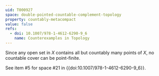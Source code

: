 ```yaml
---
uid: T000927
space: double-pointed-countable-complement-topology
property: countably-metacompact
value: false
refs:
  - doi: 10.1007/978-1-4612-6290-9_6
    name: Counterexamples in Topology
---
```

Since any open set in $X$ contains all but countably many points of $X$, no countable cover can be point-finite.

See item #5 for space #21 in {{doi:10.1007/978-1-4612-6290-9_6}}.
